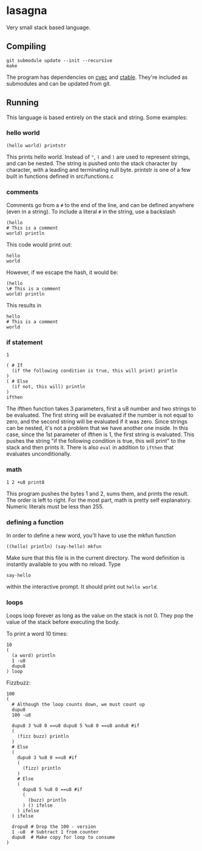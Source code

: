# lasagna

Very small stack based language.

## Compiling

```
git submodule update --init --recursive
make
```
The program has dependencies on [cvec](https://github.com/pimpale/cvec) and [ctable](https://github.com/pimpale/ctable). They're included as submodules and can be updated from git.

## Running

This language is based entirely on the stack and string. Some examples:

### hello world

```
(hello world) printstr
```
This prints hello world. Instead of `"`, `(` and `)` are used to represent strings, and can be nested. The string is pushed onto the stack character by character, with a leading and terminating null byte. printstr is one of a few built in functions defined in src/functions.c

### comments
Comments go from a `#` to the end of the line, and can be defined anywhere (even in a string). To include a literal `#` in the string, use a backslash
```
(hello
# This is a comment
world) println
```
This code would print out:
```
hello
world
```
However, if we escape the hash, it would be:
```
(hello
\# This is a comment
world) println
```
This results in
```
hello
# This is a comment
world
```
### if statement

```
1

( # If
  (if the following condition is true, this will print) println
)
( # Else
  (if not, this will) println
)
ifthen
```

The ifthen function takes 3 parameters, first a u8 number and two strings to be evaluated. The first string will be evaluated if the number is not equal to zero, and the second string will be evaluated if it was zero. Since strings can be nested, it's not a problem that we have another one inside. In this case, since the 1st parameter of ifthen is 1, the first string is evaluated. This pushes the string "if the following condition is true, this will print" to the stack and then prints it. There is also `eval` in addition to `ifthen` that evaluates unconditionally.

### math
```
1 2 +u8 print8
```
This program pushes the bytes 1 and 2, sums them, and prints the result. The order is left to right. For the most part, math is pretty self explanatory. Numeric literals must be less than 255.

### defining a function

In order to define a new word, you'll have to use the mkfun function
```
((hello) println) (say-hello) mkfun
```
Make sure that this file is in the current directory. The word definition is instantly available to you with no reload. Type
```
say-hello
```
within the interactive prompt. It should print out `hello world`.

### loops

Loops loop forever as long as the value on the stack is not 0. They pop the value of the stack before executing the body.

To print a word 10 times:
```
10
(
  (a word) println
  1 -u8
  dupu8
) loop
```

Fizzbuzz:
```
100
(
  # Although the loop counts down, we must count up
  dupu8
  100 -u8

  dupu8 3 %u8 0 ==u8 dupu8 5 %u8 0 ==u8 andu8 #if
  (
    (fizz buzz) println
  )
  # Else
  (
    dupu8 3 %u8 0 ==u8 #if
    (
      (fizz) println
    )
    # Else
    (
      dupu8 5 %u8 0 ==u8 #if
      (
        (buzz) println
      ) () ifelse
    ) ifelse
  ) ifelse

  dropu8 # Drop the 100 - version
  1 -u8  # Subtract 1 from counter
  dupu8  # Make copy for loop to consume
)
```
